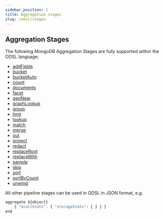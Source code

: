 ```yaml
---
sidebar_position: 1
title: Aggregation stages
slug: /odsl/stages
---
```


## Aggregation Stages
The following MongoDB Aggregation Stages are fully supported within the ODSL language:
* [addFields](stages/addFields)
* [bucket](stages/bucket)
* [bucketAuto](stages/bucketAuto)
* [count](stages/count)
* [documents](stages/documents)
* [facet](stages/facet)
* [geoNear](stages/geoNear)
* [graphLookup](stages/graphLookup)
* [group](stages/group)
* [limit](stages/limit)
* [lookup](stages/lookup)
* [match](stages/match)
* [merge](stages/merge)
* [out](stages/out)
* [project](stages/project)
* [redact](stages/redact)
* [replaceRoot](stages/replaceRoot)
* [replaceWith](stages/replaceRoot)
* [sample](stages/sample)
* [skip](stages/skip)
* [sort](stages/sort)
* [sortByCount](stages/sortByCount)
* [unwind](stages/unwind)

All other pipeline stages can be used in ODSL in JSON format, e.g.

```js
aggregate ${object}
    { "$collStats": { "storageStats": { } } }
end
```
